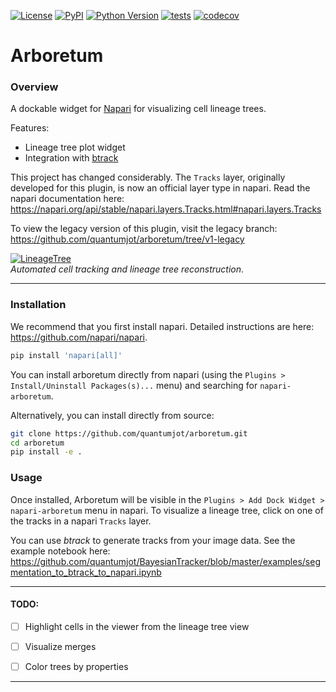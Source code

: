  <!--[![Downloads](https://pepy.tech/badge/napari-arboretum)](https://pepy.tech/project/napari-arboretum)-->
[![License](https://img.shields.io/pypi/l/napari-arboretum.svg?color=green)](https://github.com/quantumjot/napari-arboretum/raw/master/LICENSE)
[![PyPI](https://img.shields.io/pypi/v/napari-arboretum.svg?color=green)](https://pypi.org/project/napari-arboretum)
[![Python Version](https://img.shields.io/pypi/pyversions/napari-arboretum.svg?color=green)](https://python.org)
[![tests](https://github.com/quantumjot/arboretum/workflows/tests/badge.svg)](https://github.com/quantumjot/arboretum/actions)
[![codecov](https://codecov.io/gh/quantumjot/arboretum/branch/master/graph/badge.svg)](https://codecov.io/gh/quantumjot/arboretum)

# Arboretum


### Overview

A dockable widget for [Napari](https://github.com/napari) for visualizing cell lineage trees.


Features:
+ Lineage tree plot widget
+ Integration with [btrack](https://github.com/quantumjot/BayesianTracker)

This project has changed considerably. The `Tracks` layer, originally developed for this plugin, is now an official layer type in napari. Read the napari documentation here:  
 https://napari.org/api/stable/napari.layers.Tracks.html#napari.layers.Tracks


To view the legacy version of this plugin, visit the legacy branch:  
https://github.com/quantumjot/arboretum/tree/v1-legacy

[![LineageTree](https://raw.githubusercontent.com/quantumjot/arboretum/master/examples/arboretum.png)]()  
*Automated cell tracking and lineage tree reconstruction*.

---  





### Installation

We recommend that you first install napari. Detailed instructions are here: https://github.com/napari/napari.

```sh
pip install 'napari[all]'
```

You can install arboretum directly from napari (using the `Plugins > Install/Uninstall Packages(s)...` menu) and searching for `napari-arboretum`.

Alternatively, you can install directly from source:

```sh
git clone https://github.com/quantumjot/arboretum.git
cd arboretum
pip install -e .
```

### Usage

Once installed, Arboretum will be visible in the `Plugins > Add Dock Widget > napari-arboretum` menu in napari.  To visualize a lineage tree, click on one of the tracks in a napari `Tracks` layer.

You can use *btrack* to generate tracks from your image data. See the example notebook here:  
https://github.com/quantumjot/BayesianTracker/blob/master/examples/segmentation_to_btrack_to_napari.ipynb



---

#### TODO:
+ [ ] Highlight cells in the viewer from the lineage tree view
+ [ ] Visualize merges
+ [ ] Color trees by properties


---
